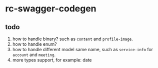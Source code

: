 # rc-swagger-codegen


## todo

1. how to handle binary? such as `content` and `profile-image`.
1. how to handle enum?
1. how to handle different model same name, such as `service-info` for `account` and `meeting`.
1. more types support, for example: date